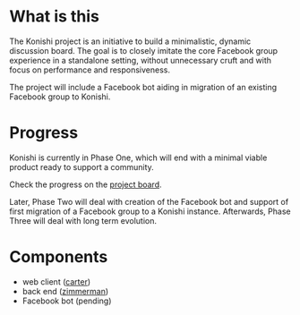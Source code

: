 # What is this

The Konishi project is an initiative to build a minimalistic, dynamic
discussion board. The goal is to closely imitate the core Facebook group
experience in a standalone setting, without unnecessary cruft and with focus on
performance and responsiveness.

The project will include a Facebook bot aiding in migration of an existing
Facebook group to Konishi.

# Progress

Konishi is currently in Phase One, which will end with a minimal viable product
ready to support a community.

Check the progress on the [project
board](https://github.com/orgs/konishi-project/projects/1).

Later, Phase Two will deal with creation of the Facebook bot and support of
first migration of a Facebook group to a Konishi instance. Afterwards, Phase
Three will deal with long term evolution.

# Components

- web client ([carter](https://github.com/konishi-project/carter))
- back end ([zimmerman](https://github.com/konishi-project/zimmerman))
- Facebook bot (pending)
